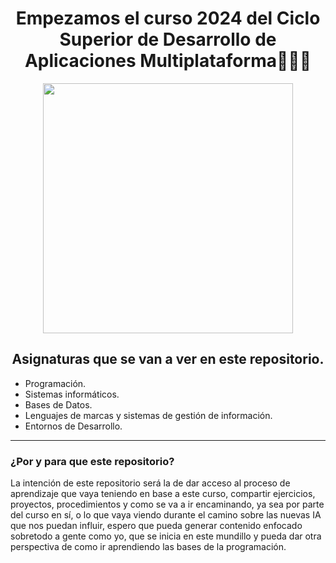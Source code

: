 <p align="center" width="350">      
<h1 align="center" > Empezamos el curso 2024 del Ciclo Superior de Desarrollo de Aplicaciones Multiplataforma🧑🏻‍💻 </h1>


<p align="center" width="400">


<img width="400" src="https://github.com/user-attachments/assets/79cc3ea2-d0b7-462e-87ac-ff8a87128d27">
</p>

<h2 align="center">Asignaturas que se van a ver en este repositorio.</h2>

<p>

- Programación.
- Sistemas informáticos.
- Bases de Datos.
- Lenguajes de marcas y sistemas de gestión de información.
- Entornos de Desarrollo.
</p>

***

<h3>¿Por y para que este repositorio?</h3>

<p>  La intención de este repositorio será la de dar acceso al proceso de aprendizaje que vaya teniendo en base a este curso, compartir ejercicios,
 proyectos, procedimientos y como se va a ir encaminando, ya sea por parte del curso en sí, o lo que vaya viendo durante el camino sobre las nuevas
IA que nos puedan influir, espero que pueda generar contenido enfocado sobretodo a gente como yo, que se inicia en este mundillo y pueda dar otra 
perspectiva de como ir aprendiendo las bases de la programación.</p>
